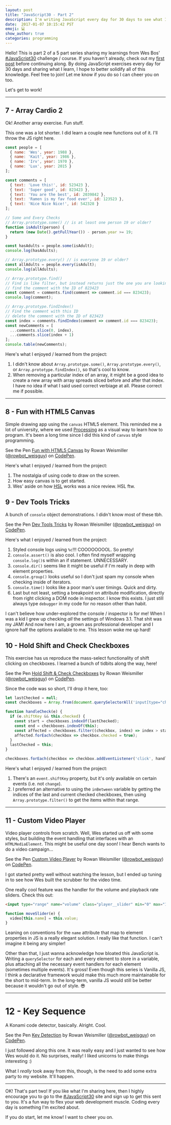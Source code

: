```yaml
---
layout: post
title: "JavaScript30 - Part 2"
description: I'm writing JavaScript every day for 30 days to see what I learn.
date:  2017-01-07 10:15:42 PST
emoji: 💻
show_author: true
categories: programming
---
```


Hello! This is part 2 of a 5 part series sharing my learnings from Wes Bos'
[#JavaScript30](https://javascript30.com/) challenge / course. If you haven't
already, check out my [first post](/blog/javascript-30/) before
continuing along. By doing JavaScript exercises every day for 30 days and
sharing what I learn, I hope to better solidify all of this knowledge. Feel free
to join! Let me know if you do so I can cheer you on too.

Let's get to work!

***

## 7 - Array Cardio 2

Ok! Another array exercise. Fun stuff.

This one was a lot shorter. I did learn a couple new functions out of it. I'll
throw the JS right here.

```js
const people = [
  { name: 'Wes', year: 1988 },
  { name: 'Kait', year: 1986 },
  { name: 'Irv', year: 1970 },
  { name: 'Lux', year: 2015 }
];

const comments = [
  { text: 'Love this!', id: 523423 },
  { text: 'Super good', id: 823423 },
  { text: 'You are the best', id: 2039842 },
  { text: 'Ramen is my fav food ever', id: 123523 },
  { text: 'Nice Nice Nice!', id: 542328 }
];

// Some and Every Checks
// Array.prototype.some() // is at least one person 19 or older?
function isAdult(person) {
  return (new Date().getFullYear()) - person.year >= 19;
}

const hasAdults = people.some(isAdult);
console.log(hasAdults);

// Array.prototype.every() // is everyone 19 or older?
const allAdults = people.every(isAdult);
console.log(allAdults);

// Array.prototype.find()
// Find is like filter, but instead returns just the one you are looking for
// find the comment with the ID of 823423
const comment = comments.find(comment => comment.id === 823423);
console.log(comment);

// Array.prototype.findIndex()
// Find the comment with this ID
// delete the comment with the ID of 823423
const index = comments.findIndex(comment => comment.id === 823423);
const newComments = [
  ...comments.slice(0, index),
  ...comments.slice(index + 1)
];
console.table(newComments);
```

Here's what I enjoyed / learned from the project:

1. I didn't know about `Array.prototype.some()`, `Array.prototype.every()`, or `Array.prototype.findIndex()`, so that's cool to know.
2. When removing a particular index of an array, it might be a good idea to create a new array with array spreads sliced before and after that index. I have no idea if what I said used correct verbiage at all. Please correct me if possible.

***

## 8 - Fun with HTML5 Canvas

Simple drawing app using the `canvas` HTML5 element. This reminded me a lot of
university, where we used [Processing](https://processing.org/) as a visual way
to learn how to program. It's been a long time since I did this kind of `canvas`
style programming.

<p data-height="265" data-theme-id="0" data-slug-hash="ggObRV" data-default-tab="js,result" data-user="rowbot_weisguy" data-embed-version="2" data-pen-title="Fun with HTML5 Canvas" data-preview="true" class="codepen">See the Pen <a href="http://codepen.io/rowbot_weisguy/pen/ggObRV/">Fun with HTML5 Canvas</a> by Rowan Weismiller (<a href="http://codepen.io/rowbot_weisguy">@rowbot_weisguy</a>) on <a href="http://codepen.io">CodePen</a>.</p>
<script async src="https://production-assets.codepen.io/assets/embed/ei.js"></script>

Here's what I enjoyed / learned from the project:

1. The nostalgia of using code to draw on the screen.
2. How easy canvas is to get started.
3. Wes' aside on how [HSL](http://mothereffinghsl.com/) works was a nice review. HSL ftw.

## 9 - Dev Tools Tricks

A bunch of `console` object demonstrations. I didn't know most of these tbh.

<p data-height="265" data-theme-id="0" data-slug-hash="pRoZpX" data-default-tab="result" data-user="rowbot_weisguy" data-embed-version="2" data-pen-title="Dev Tools Tricks" data-preview="true" class="codepen">See the Pen <a href="http://codepen.io/rowbot_weisguy/pen/pRoZpX/">Dev Tools Tricks</a> by Rowan Weismiller (<a href="http://codepen.io/rowbot_weisguy">@rowbot_weisguy</a>) on <a href="http://codepen.io">CodePen</a>.</p>
<script async src="https://production-assets.codepen.io/assets/embed/ei.js"></script>

Here's what I enjoyed / learned from the project:

1. Styled console logs using `%c`!!! COOOOOOOOL. So pretty!
2. `console.assert()` is also cool. I often find myself wrapping `console.log()`s within an if statement. UNNECESSARY.
3. `console.dir()` seems like it might be useful if I'm really in deep with element properties.
4. `console.group()` looks useful so I don't just spam my console when checking inside of iterators.
5. `console.time()` looks like a poor man's user timings. Quick and dirty.
6. Last but not least, setting a breakpoint on attribute modification, directly from right clicking a DOM node in inspector. I know this exists. I just still always type `debugger` in my code for no reason other than habit.

I can't believe how under-explored the console / inspector is for me! When I was
a kid I grew up checking _all_ the settings of Windows 3.1. That shit was my
JAM! And now here I am, a grown ass professional developer and I ignore half the
options available to me. This lesson woke me up hard!

## 10 - Hold Shift and Check Checkboxes

This exercise has us reproduce the mass-select functionality of shift clicking on checkboxes. I learned a bunch of tidbits along the way, here!

<p data-height="265" data-theme-id="0" data-slug-hash="ZLYeMK" data-default-tab="html,result" data-user="rowbot_weisguy" data-embed-version="2" data-pen-title="Hold Shift & Check Checkboxes" data-preview="true" class="codepen">See the Pen <a href="http://codepen.io/rowbot_weisguy/pen/ZLYeMK/">Hold Shift & Check Checkboxes</a> by Rowan Weismiller (<a href="http://codepen.io/rowbot_weisguy">@rowbot_weisguy</a>) on <a href="http://codepen.io">CodePen</a>.</p>
<script async src="https://production-assets.codepen.io/assets/embed/ei.js"></script>

Since the code was so short, I'll drop it here, too:

```js
let lastChecked = null;
const checkboxes = Array.from(document.querySelectorAll('input[type="checkbox"]'));

function handleCheck(e) {
  if (e.shiftKey && this.checked) {
    const start = checkboxes.indexOf(lastChecked);
    const end = checkboxes.indexOf(this);
    const affected = checkboxes.filter((checkbox, index) => index > start && index < end);
    affected.forEach(checkbox => checkbox.checked = true);
  }
  lastChecked = this;
}

checkboxes.forEach(checkbox => checkbox.addEventListener('click', handleCheck));
```

Here's what I enjoyed / learned from the project:

1. There's an `event.shiftKey` property, but it's only available on certain events (i.e. not `change`).
2. I preferred an alternative to using the `inBetween` variable by getting the indices of the last and current checked checkboxes, then using `Array.prototype.filter()` to get the items within that range.

***

## 11 - Custom Video Player

Video player controls from scratch. Well, Wes started us off with some styles,
but building the event handling that interfaces with an `HTMLMediaElement`. This
might be useful one day soon! I hear Bench wants to do a video campaign...

<p data-height="265" data-theme-id="0" data-slug-hash="apOxvN" data-default-tab="css,result" data-user="rowbot_weisguy" data-embed-version="2" data-pen-title="Custom Video Player" data-preview="true" class="codepen">See the Pen <a href="http://codepen.io/rowbot_weisguy/pen/apOxvN/">Custom Video Player</a> by Rowan Weismiller (<a href="http://codepen.io/rowbot_weisguy">@rowbot_weisguy</a>) on <a href="http://codepen.io">CodePen</a>.</p>
<script async src="https://production-assets.codepen.io/assets/embed/ei.js"></script>

I got started pretty well without watching the lesson, but I ended up tuning in to see how Wes built the scrubber for the video time.

One really cool feature was the handler for the volume and playback rate sliders. Check this out:

```html
<input type="range" name="volume" class="player__slider" min="0" max="1" step="0.05" value="1">
```

```js
function moveSlider(e) {
  video[this.name] = this.value;
}
```

Leaning on conventions for the `name` attribute that map to element properties
in JS is a really elegant solution. I really like that function. I can't imagine
it being any simpler!

Other than that, I just wanna acknowledge how bloated this JavaScript is.
Writing a `querySelector` for each and every element to store in a variable,
plus attaching all the necessary event handlers for each element (sometimes
multiple events). It's gross! Even though this series is Vanilla JS, I think a
declarative framework would make this much more maintainable for the short to
mid-term. In the long-term, vanilla JS would still be better because it wouldn't
go out of style. 😎

***

# 12 - Key Sequence

A Konami code detector, basically. Alright. Cool.

<p data-height="265" data-theme-id="0" data-slug-hash="ggpyrz" data-default-tab="result" data-user="rowbot_weisguy" data-embed-version="2" data-pen-title="Key Detection" data-preview="true" class="codepen">See the Pen <a href="http://codepen.io/rowbot_weisguy/pen/ggpyrz/">Key Detection</a> by Rowan Weismiller (<a href="http://codepen.io/rowbot_weisguy">@rowbot_weisguy</a>) on <a href="http://codepen.io">CodePen</a>.</p>
<script async src="https://production-assets.codepen.io/assets/embed/ei.js"></script>

I just followed along this one. It was really easy and I just wanted to see how
Wes would do it. No surprises, really! I liked unicorns to make things interesting :)

What I _really_ took away from this, though, is the need to add some extra party
to my website. It'll happen.

***

OK! That's part two! If you like what I'm sharing here, then I highly encourage
you to go to the [#JavaScript30](https://javascript30.com/) site and sign up to
get this sent to you. It's a fun way to flex your web development muscle. Coding
every day is something I'm excited about.

If you do start, let me know! I want to cheer you on.
